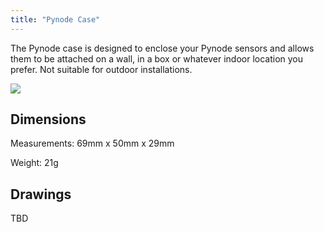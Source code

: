 ```yaml
---
title: "Pynode Case"
---
```


The Pynode case is designed to enclose your Pynode sensors and allows them to be attached on a wall, in a box or whatever indoor location you prefer. Not suitable for outdoor installations.

![](/gitbook/assets/pynode/pynode-case.png)

## Dimensions
Measurements: 69mm x 50mm x 29mm

Weight: 21g

## Drawings

TBD